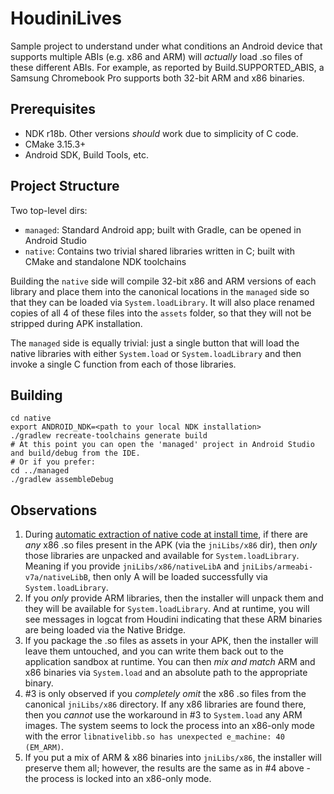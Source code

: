 # HoudiniLives

Sample project to understand under what conditions an Android device that supports multiple ABIs (e.g. x86 and ARM) will _actually_ load .so files of these different ABIs. For example, as reported by Build.SUPPORTED_ABIS, a Samsung Chromebook Pro supports both 32-bit ARM and x86 binaries.

## Prerequisites

- NDK r18b. Other versions _should_ work due to simplicity of C code.
- CMake 3.15.3+
- Android SDK, Build Tools, etc.

## Project Structure

Two top-level dirs:
- `managed`: Standard Android app; built with Gradle, can be opened in Android Studio
- `native`: Contains two trivial shared libraries written in C; built with CMake and standalone NDK toolchains

Building the `native` side will compile 32-bit x86 and ARM versions of each library and place them into the canonical locations in the `managed` side so that they can be loaded via `System.loadLibrary`. It will also place renamed copies of all 4 of these files into the `assets` folder, so that they will not be stripped during APK installation.

The `managed` side is equally trivial: just a single button that will load the native libraries with either `System.load` or `System.loadLibrary` and then invoke a single C function from each of those libraries.


## Building

```
cd native
export ANDROID_NDK=<path to your local NDK installation>
./gradlew recreate-toolchains generate build
# At this point you can open the 'managed' project in Android Studio and build/debug from the IDE.
# Or if you prefer:
cd ../managed
./gradlew assembleDebug
```

## Observations

1. During [automatic extraction of native code at install time](https://developer.android.com/ndk/guides/abis#aen), if there are _any_ x86 .so files present in the APK (via the `jniLibs/x86` dir), then _only_ those libraries are unpacked and available for `System.loadLibrary`. Meaning if you provide `jniLibs/x86/nativeLibA` and `jniLibs/armeabi-v7a/nativeLibB`, then only A will be loaded successfully via `System.loadLibrary`.
2. If you _only_ provide ARM libraries, then the installer will unpack them and they will be available for `System.loadLibrary`. And at runtime, you will see messages in logcat from Houdini indicating that these ARM binaries are being loaded via the Native Bridge.
3. If you package the .so files as assets in your APK, then the installer will leave them untouched, and you can write them back out to the application sandbox at runtime. You can then _mix and match_ ARM and x86 binaries via `System.load` and an absolute path to the appropriate binary. 
4. #3 is only observed if you _completely omit_ the x86 .so files from the canonical `jniLibs/x86` directory. If any x86 libraries are found there, then you _cannot_ use the workaround in #3 to `System.load` any ARM images. The system seems to lock the process into an x86-only mode with the error `libnativelibb.so has unexpected e_machine: 40 (EM_ARM)`.
5. If you put a mix of ARM & x86 binaries into `jniLibs/x86`, the installer will preserve them all; however, the results are the same as in #4 above - the process is locked into an x86-only mode.
